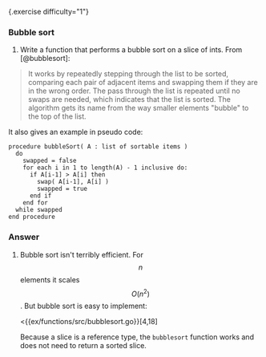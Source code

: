 {.exercise difficulty="1"}
### Bubble sort
1. Write a function that performs a bubble sort on a slice of ints. From [@bubblesort]:

  > It works by repeatedly stepping through the list to be sorted, comparing each
  > pair of adjacent items and swapping them if they are in the wrong order. The
  > pass through the list is repeated until no swaps are needed, which indicates
  > that the list is sorted. The algorithm gets its name from the way smaller
  > elements "bubble" to the top of the list. 

It also gives an example in pseudo code:

    procedure bubbleSort( A : list of sortable items )
      do
        swapped = false
        for each i in 1 to length(A) - 1 inclusive do:
          if A[i-1] > A[i] then
            swap( A[i-1], A[i] )
            swapped = true
          end if
        end for
      while swapped
    end procedure

### Answer

1.  Bubble sort isn't terribly efficient. For $$n$$ elements it scales $$O(n^2)$$.
    But bubble sort is easy to implement:

    <{{ex/functions/src/bubblesort.go}}[4,18]

    Because a slice is a reference type, the `bubblesort` function works and
    does not need to return a sorted slice.
